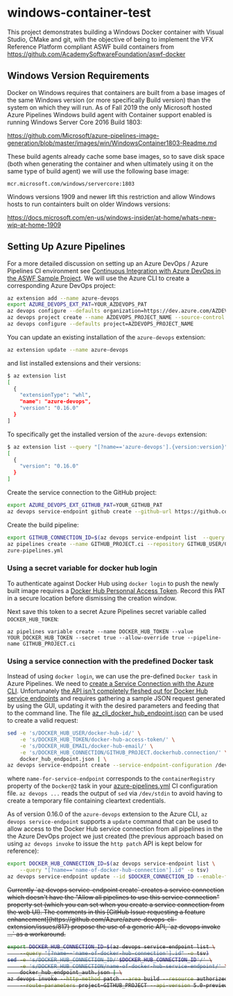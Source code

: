 # windows-container-test

This project demonstrates building a Windows Docker container with Visual Studio, CMake and git, with the objective of being to implement the VFX Reference Platform compliant ASWF build containers from https://github.com/AcademySoftwareFoundation/aswf-docker

## Windows Version Requirements

Docker on Windows requires that containers are built from a base images of the same Windows version (or more specifically Build version) than the system on which they will run. As of Fall 2019 the only Microsoft hosted Azure Pipelines Windows build agent with Container support enabled is running Windows Server Core 2016 Build 1803:

https://github.com/Microsoft/azure-pipelines-image-generation/blob/master/images/win/WindowsContainer1803-Readme.md

These build agents already cache some base images, so to save disk space (both when generating the container and when ultimately using it on the same type of build agent) we will use the following base image:

```
mcr.microsoft.com/windows/servercore:1803
```

Windows versions 1909 and newer lift this restriction and allow Windows hosts to run containters built on older Windows versions:

https://docs.microsoft.com/en-us/windows-insider/at-home/whats-new-wip-at-home-1909

## Setting Up Azure Pipelines

For a more detailed discussion on setting up an Azure DevOps / Azure Pipelines CI environment see [Continuous Integration with Azure DevOps in the ASWF Sample Project](https://github.com/jfpanisset/aswf-sample-project#continuous-integration-with-azure-devops--azure-pipeline). We will use the Azure CLI to create a corresponding Azure DevOps project:

```bash
az extension add --name azure-devops
export AZURE_DEVOPS_EXT_PAT=YOUR_AZDEVOPS_PAT
az devops configure --defaults organization=https://dev.azure.com/AZDEVOPS_ORG_NAME
az devops project create --name AZDEVOPS_PROJECT_NAME --source-control git --visibility public
az devops configure --defaults project=AZDEVOPS_PROJECT_NAME
```

You can update an existing installation of the `azure-devops` extension:

```bash
az extension update --name azure-devops
```

and list installed extensions and their versions:

```bash
$ az extension list
[
  {
    "extensionType": "whl",
    "name": "azure-devops",
    "version": "0.16.0"
  }
]
```

To specifically get the installed version of the `azure-devops` extension:

```bash
$ az extension list --query "[?name=='azure-devops'].{version:version}"
[
  {
    "version": "0.16.0"
  }
]
```

Create the service connection to the GitHub project:

```bash
export AZURE_DEVOPS_EXT_GITHUB_PAT=YOUR_GITHUB_PAT
az devops service-endpoint github create --github-url https://github.com/GITHUB_ACCOUNT/GITHUB_PROJECT/settings --name GITHUB_PROJECT.github.connection
```

Create the build pipeline:

```bash
export GITHUB_CONNECTION_ID=$(az devops service-endpoint list  --query "[?name=='GITHUB_PROJECT.github.connection'].id" -o tsv)
az pipelines create --name GITHUB_PROJECT.ci --repository GITHUB_USER/GITHUB_PROJECT --branch master --repository-type github --service-connection $GITHUB_CONNECTION_ID --skip-first-run --yml-path /a
zure-pipelines.yml
```

### Using a secret variable for docker hub login

To authenticate against Docker Hub using `docker login` to push the newly built image requires a [Docker Hub Personnal Access Token](https://www.docker.com/blog/docker-hub-new-personal-access-tokens/). Record this PAT in a secure location before dismissing the creation window.

Next save this token to a secret Azure Pipelines secret variable called `DOCKER_HUB_TOKEN`:

```
az pipelines variable create --name DOCKER_HUB_TOKEN --value YOUR_DOCKER_HUB_TOKEN --secret true --allow-override true --pipeline-name GITHUB_PROJECT.ci
```

### Using a service connection with the predefined Docker task

Instead of using `docker login`, we can use the pre-defined `Docker task` in Azure Pipelines. We need to [create a Service Connection with the Azure CLI](https://docs.microsoft.com/en-us/cli/azure/ext/azure-devops/devops/service-endpoint?view=azure-cli-latest#ext-azure-devops-az-devops-service-endpoint-create). Unfortunately [the API isn't completely fleshed out for Docker Hub service endpoints](https://docs.microsoft.com/en-us/azure/devops/cli/service_endpoint?view=azure-devops) and requires gathering a sample JSON request generated by using the GUI, updating it with the desired parameters and feeding that to the command line. The file [az_cli_docker_hub_endpoint.json](az_cli_docker_hub_endpoint.json) can be used to create a valid request:

```bash
sed -e 's/DOCKER_HUB_USER/docker-hub-id/' \
    -e 's/DOCKER_HUB_TOKEN/docker-hub-access-token/' \
    -e 's/DOCKER_HUB_EMAIL/docker-hub-email/' \
    -e 's/DOCKER_HUB_CONNECTION/GITHUB_PROJECT.dockerhub.connection/' \
    docker_hub_endpoint.json | \
az devops service-endpoint create --service-endpoint-configuration /dev/stdin
```

where `name-for-service-endpoint` corresponds to the `containerRegistry` property of the `Docker@2` task in your [azure-pipelines.yml](azure-pipelines.yml) CI configuration file. `az devops ...` reads the output of `sed` via `/dev/stdin` to avoid having to create a temporary file containing cleartext credentials.

As of version 0.16.0 of the `azure-devops` extension to the Azure CLI, `az devops service-endpoint` supports a `update` command that can be used to allow access to the Docker Hub service connection from all pipelines in the the Azure DevOps project we just created (the previous approach based on using `az devops invoke` to issue the `http patch` API is kept below for reference):

```bash
export DOCKER_HUB_CONNECTION_ID=$(az devops service-endpoint list \
    --query "[?name=='name-of-docker-hub-connection'].id" -o tsv)
az devops service-endpoint update --id $DOCKER_CONNECTION_ID --enable-for-all
```

<strike>
Currently `az devops service-endpoint create` creates a service connection which doesn't have the "Allow all pipelines to use this service connection" property set (which you can set when you create a service connection from the web UI). The comments in this [GitHub Issue requesting a feature enhancement](https://github.com/Azure/azure-devops-cli-extension/issues/817) propose the use of a generic API, `az devops invoke ...` as a workaround.

```bash
export DOCKER_HUB_CONNECTION_ID=$(az devops service-endpoint list \
    --query "[?name=='name-of-docker-hub-connection'].id" -o tsv)
sed -e 's/DOCKER_HUB_CONNECTION_ID/'$DOCKER_HUB_CONNECTION_ID'/' \
    -e 's/DOCKER_HUB_CONNECTION/name-of-docker-hub-service-endpoint/' \
    docker_hub_endpoint_auth.json | \
az devops invoke --http-method patch --area build --resource authorizedresources \
    --route-parameters project=GITHUB_PROJECT --api-version 5.0-preview --in-file /dev/stdin --encoding ascii
```
</strike>


